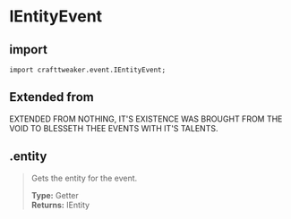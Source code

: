 # IEntityEvent

## import
`import crafttweaker.event.IEntityEvent;`

## Extended from
EXTENDED FROM NOTHING, IT'S EXISTENCE WAS BROUGHT FROM THE VOID TO BLESSETH THEE EVENTS WITH IT'S TALENTS.

## .entity
> Gets the entity for the event.
>
> **Type:** Getter  
> **Returns:** IEntity